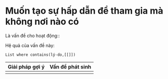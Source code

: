 # Muốn tạo sự hấp dẫn để tham gia mà không nơi nào có
Là vấn đề cho hoạt động:: 

Hệ quả của vấn đề này:
```dataview
List where contains(lý-do,[[]])
```

| Giải pháp gợi ý | Vấn đề phát sinh |
| --------------- | ---------------- |
|                 |                  |

 